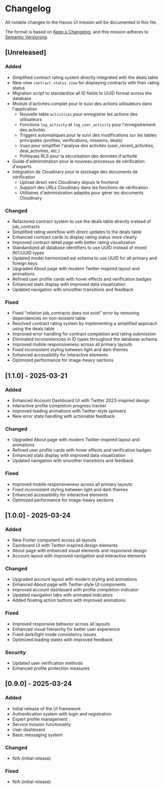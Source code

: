# Changelog

All notable changes to the Havoo UI mission will be documented in this file.

The format is based on [Keep a Changelog](https://keepachangelog.com/en/1.0.0/),
and this mission adheres to [Semantic Versioning](https://semver.org/spec/v2.0.0.html).

## [Unreleased]

### Added
- Simplified contract rating system directly integrated with the deals table
- New view `contract_status_view` for displaying contracts with their rating status
- Migration script to standardize all ID fields to UUID format across the database
- Module d'activités complet pour le suivi des actions utilisateurs dans l'application
  - Nouvelle table `activities` pour enregistrer les actions des utilisateurs
  - Fonctions `log_activity` et `log_user_activity` pour l'enregistrement des activités
  - Triggers automatiques pour le suivi des modifications sur les tables principales (profiles, verifications, missions, deals)
  - Vues pour simplifier l'analyse des activités (user_recent_activities, deal_activities, etc.)
  - Politiques RLS pour la sécurisation des données d'activité
- Guide d'administration pour le nouveau processus de vérification d'experts
- Intégration de Cloudinary pour le stockage des documents de vérification
  - Upload direct vers Cloudinary depuis le frontend
  - Support des URLs Cloudinary dans les fonctions de vérification
  - Utilitaires d'administration adaptés pour gérer les documents Cloudinary

### Changed
- Refactored contract system to use the deals table directly instead of job_contracts
- Simplified rating workflow with direct updates to the deals table
- Enhanced contract cards to display rating status more clearly
- Improved contract detail page with better rating visualization
- Standardized all database identifiers to use UUID instead of mixed INT/UUID types
- Updated model.harmonized.sql schema to use UUID for all primary and foreign keys
- Upgraded About page with modern Twitter-inspired layout and animations
- Refined user profile cards with hover effects and verification badges
- Enhanced stats display with improved data visualization
- Updated navigation with smoother transitions and feedback

### Fixed
- Fixed "relation job_contracts does not exist" error by removing dependencies on non-existent table
- Resolved contract rating system by implementing a simplified approach using the deals table
- Improved error handling for contract completion and rating submission
- Eliminated inconsistencies in ID types throughout the database schema
- Improved mobile responsiveness across all primary layouts
- Fixed inconsistent styling between light and dark themes
- Enhanced accessibility for interactive elements
- Optimized performance for image-heavy sections

## [1.1.0] - 2025-03-21

### Added
- Enhanced Account Dashboard UI with Twitter 2023-inspired design
- Interactive profile completion progress tracker
- Improved loading animations with Twitter-style spinners
- New error state handling with actionable feedback

### Changed
- Upgraded About page with modern Twitter-inspired layout and animations
- Refined user profile cards with hover effects and verification badges
- Enhanced stats display with improved data visualization
- Updated navigation with smoother transitions and feedback

### Fixed
- Improved mobile responsiveness across all primary layouts
- Fixed inconsistent styling between light and dark themes
- Enhanced accessibility for interactive elements
- Optimized performance for image-heavy sections

## [1.0.0] - 2025-03-24

### Added
- New Footer component across all layouts
- Dashboard UI with Twitter-inspired design elements
- About page with enhanced visual elements and responsive design
- Account layout with improved navigation and interactive elements

### Changed
- Upgraded account layout with modern styling and animations
- Enhanced About page with Twitter-style UI components
- Improved account dashboard with profile completion indicator
- Updated navigation tabs with animated indicators
- Added floating action buttons with improved animations

### Fixed
- Improved responsive behavior across all layouts
- Enhanced visual hierarchy for better user experience
- Fixed dark/light mode consistency issues
- Optimized loading states with improved feedback

### Security
- Updated user verification methods
- Enhanced profile protection measures

## [0.9.0] - 2025-03-24

### Added
- Initial release of the UI framework
- Authentication system with login and registration
- Expert profile management
- Service mission functionality
- User dashboard
- Basic messaging system

### Changed
- N/A (initial release)

### Fixed
- N/A (initial release)

